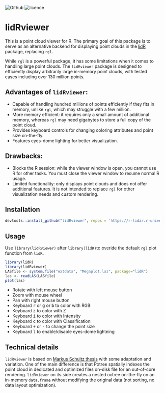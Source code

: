 ![Github](https://img.shields.io/badge/Github-1.0.0-green.svg) ![licence](https://img.shields.io/badge/Licence-GPL--3-blue.svg)

# lidRviewer

This is a point cloud viewer for R. The primary goal of this package is to serve as an alternative backend for displaying point clouds in the [lidR](https://github.com/Jean-Romain/lidR) package, replacing `rgl`.

While `rgl` is a powerful package, it has some limitations when it comes to handling large point clouds. The `lidRviewer` package is designed to efficiently display arbitrarily large in-memory point clouds, with tested cases including over 130 million points.

## Advantages of `lidRviewer`:

* Capable of handling hundred millions of points efficiently if they fits in memory, unlike `rgl`, which may struggle with a few million.
* More memory efficient: it requires only a small amount of additional memory, whereas `rgl` may need gigabytes to store a full copy of the point cloud.
* Provides keyboard controls for changing coloring attributes and point size on-the-fly.
* Features eyes-dome lighting for better visualization.

## Drawbacks:

* Blocks the R session: while the viewer window is open, you cannot use R for other tasks. You must close the viewer window to resume normal R usage.
* Limited functionality: only displays point clouds and does not offer additional features. It is not intended to replace `rgl` for other visualization needs and custom rendering.

## Installation

```r
devtools::install_github("lidRviewer", repos = 'https://r-lidar.r-universe.dev')
```

## Usage

Use `library(lidRviewer)` after `library(lidR)`to overide the default `rgl` plot function from `lidR`.

```r
library(lidR)
library(lidRviewer)
LASfile <- system.file("extdata", "Megaplot.laz", package="lidR")
las <- readLAS(LASfile)
plot(las)
```

- Rotate with left mouse button
- Zoom with mouse wheel
- Pan with right mouse button
- Keyboard <kbd>r</kbd> or <kbd>g</kbd> or <kbd>b</kbd> to color with RGB
- Keyboard <kbd>z</kbd> to color with Z
- Keyboard <kbd>i</kbd> to color with Intensity
- Keyboard <kbd>c</kbd> to color with Classification
- Keyboard <kbd>+</kbd> or <kbd>-</kbd> to change the point size
- Keyboard <kbd>l</kbd> to enable/disable eyes-dome lightning

## Technical details

`lidRviewer` is based on [Markus Schultz thesis](https://www.cg.tuwien.ac.at/research/publications/2016/SCHUETZ-2016-POT/) with some adaptation and variation. One of the main difference is that Potree spatially indexes the point cloud in dedicated and optimized files on-disk file for an out-of-core rendering. `lidRviewer` on its side creates a nested octree on-the-fly on an in-memory `data.frame` without modifying the original data (not sorting, no data layout optimization).
